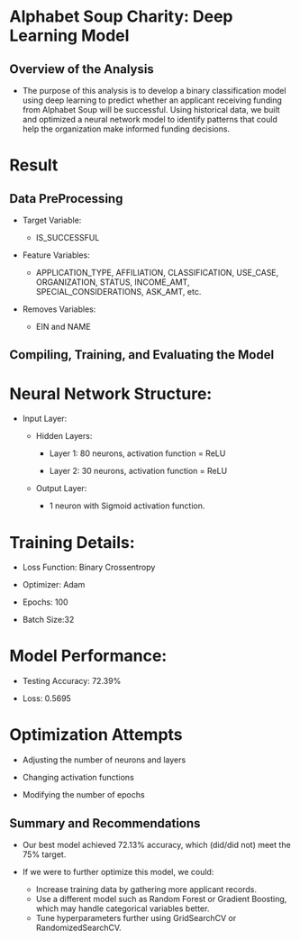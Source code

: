 # Alphabet Soup Charity: Deep Learning Model

## **Overview of the Analysis**

* The purpose of this analysis is to develop a binary classification model using deep learning to predict whether an applicant receiving funding from Alphabet Soup will be successful. Using historical data, we built and optimized a neural network model to identify patterns that could help the organization make informed funding decisions.


# Result

## Data PreProcessing 

* Target Variable:

    * IS_SUCCESSFUL

* Feature Variables:

    * APPLICATION_TYPE, AFFILIATION, CLASSIFICATION, USE_CASE, ORGANIZATION, STATUS, INCOME_AMT, SPECIAL_CONSIDERATIONS, ASK_AMT, etc.

* Removes Variables:

    * EIN and NAME


## Compiling, Training, and Evaluating the Model

# Neural Network Structure:

* Input Layer: 
    
    * Hidden Layers:

        * Layer 1: 80 neurons, activation function = ReLU

        * Layer 2: 30 neurons, activation function = ReLU 
    
    * Output Layer:
    
        * 1 neuron with Sigmoid activation function.

# Training Details:

* Loss Function: Binary Crossentropy

* Optimizer: Adam

* Epochs: 100

* Batch Size:32

# Model Performance:

* Testing Accuracy: 72.39%

* Loss: 0.5695

# Optimization Attempts

* Adjusting the number of neurons and layers

* Changing activation functions

* Modifying the number of epochs

## Summary and Recommendations

* Our best model achieved 72.13% accuracy, which (did/did not) meet the 75% target.

* If we were to further optimize this model, we could:

    * Increase training data by gathering more applicant records.
    * Use a different model such as Random Forest or Gradient Boosting, which may handle categorical variables better.
    * Tune hyperparameters further using GridSearchCV or RandomizedSearchCV.